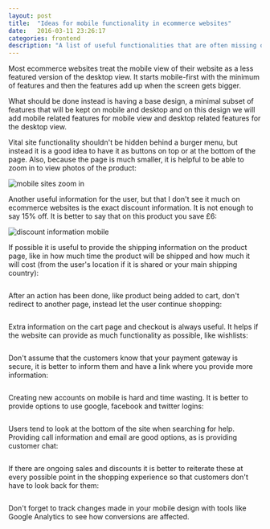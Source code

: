 ```yaml
---
layout: post
title:  "Ideas for mobile functionality in ecommerce websites"
date:   2016-03-11 23:26:17
categories: frontend
description: "A list of useful functionalities that are often missing on mobile ecommerce sites but could improve the user experience and conversion rates."
---
```

Most ecommerce websites treat the mobile view of their website as a less featured version of the desktop view. It starts mobile-first with the minimum of features and then the features add up when the screen gets bigger.

What should be done instead is having a base design, a minimal subset of features that will be kept on mobile and desktop and on this design we will add mobile related features for mobile view and desktop related features for the desktop view.

Vital site functionality shouldn't be hidden behind a burger menu, but instead it is a good idea to have it as buttons on top or at the bottom of the page. Also, because the page is much smaller, it is helpful to be able to zoom in to view photos of the product:

<img src="../assets/images/post-images/mobile-site-1.png" alt="mobile sites zoom in" />

Another useful information for the user, but that I don't see it much on ecommerce websites is the exact discount information. It is not enough to say 15% off. It is better to say that on this product you save £6:

<img src="../assets/images/post-images/mobile-site-2.png" alt="discount information mobile" />

If possible it is useful to provide the shipping information on the product page, like in how much time the product will be shipped and how much it will cost (from the user's location if it is shared or your main shipping country):

<img src="../assets/images/post-images/mobile-site-3.png" alt="" />

After an action has been done, like product being added to cart, don't redirect to another page, instead let the user continue shopping:

<img src="../assets/images/post-images/mobile-site-4.png" alt="" />

Extra information on the cart page and checkout is always useful. It helps if the website can provide as much functionality as possible, like wishlists:

<img src="../assets/images/post-images/mobile-site-5.png" alt="" />

Don't assume that the customers know that your payment gateway is secure, it is better to inform them and have a link where you provide more information:

<img src="../assets/images/post-images/mobile-site-6.png" alt="" />

Creating new accounts on mobile is hard and time wasting. It is better to provide options to use google, facebook and twitter logins:

<img src="../assets/images/post-images/mobile-site-7.png" alt="" />

Users tend to look at the bottom of the site when searching for help. Providing call information and email are good options, as is providing customer chat:

<img src="../assets/images/post-images/mobile-site-8.png" alt="" />

If there are ongoing sales and discounts it is better to reiterate these at every possible point in the shopping experience so that customers don't have to look back for them:

<img src="../assets/images/post-images/mobile-site-9.png" alt="" />

Don't forget to track changes made in your mobile design with tools like Google Analytics to see how conversions are affected.
